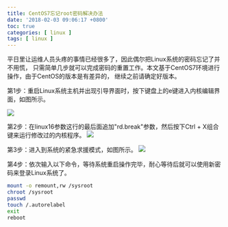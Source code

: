 ```yaml
---
title: CentOS7忘记root密码解决办法
date: '2018-02-03 09:06:17 +0800'
toc: true
categories: [ linux ]
tags: [ linux ]
---
```


平日里让运维人员头疼的事情已经很多了，因此偶尔把Linux系统的密码忘记了并不用慌，
只需简单几步就可以完成密码的重置工作。本文基于CentOS7环境进行操作，由于CentOS的版本是有差异的，
继续之前请确定好版本。
<!--more-->

第1步：重启Linux系统主机并出现引导界面时，按下键盘上的e键进入内核编辑界面，如图所示。

![](https://xnstatic-1253397658.file.myqcloud.com/linux082601.png)

第2步：在linux16参数这行的最后面追加"rd.break"参数，然后按下Ctrl + X组合键来运行修改过的内核程序。
![](https://xnstatic-1253397658.file.myqcloud.com/linux082602.png)

第3步：进入到系统的紧急求援模式，如图所示。
![](https://xnstatic-1253397658.file.myqcloud.com/linux082603.png)

第4步：依次输入以下命令，等待系统重启操作完毕，耐心等待后就可以使用新密码来登录Linux系统了。

```bash
mount -o remount,rw /sysroot
chroot /sysroot
passwd
touch /.autorelabel
exit
reboot
```

